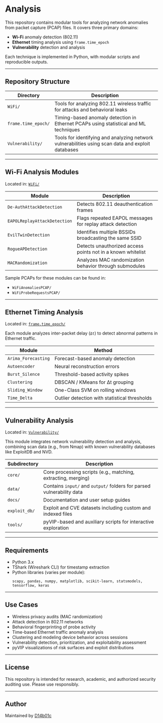 
# Analysis

This repository contains modular tools for analyzing network anomalies from packet capture (PCAP) files. It covers three primary domains:

- **Wi-Fi** anomaly detection (802.11)
- **Ethernet** timing analysis using `frame.time_epoch`
- **Vulnerability** detection and analysis

Each technique is implemented in Python, with modular scripts and reproducible outputs.

---

## Repository Structure

| Directory             | Description                                                                |
|-----------------------|----------------------------------------------------------------------------|
| `WiFi/`               | Tools for analyzing 802.11 wireless traffic for attacks and behavioral leaks|
| `frame.time_epoch/`   | Timing-based anomaly detection in Ethernet PCAPs using statistical and ML techniques|
| `Vulnerability/`      | Tools for identifying and analyzing network vulnerabilities using scan data and exploit databases|

---

## Wi-Fi Analysis Modules

Located in: [`WiFi/`](./WiFi)

| Module                       | Description                                                             |
|------------------------------|-------------------------------------------------------------------------|
| `De-AuthAttackDetection`     | Detects 802.11 deauthentication frames                                  |
| `EAPOLReplayAttackDetection` | Flags repeated EAPOL messages for replay attack detection               |
| `EvilTwinDetection`          | Identifies multiple BSSIDs broadcasting the same SSID                   |
| `RogueAPDetection`           | Detects unauthorized access points not in a known whitelist             |
| `MACRandomization`           | Analyzes MAC randomization behavior through submodules                  |

Sample PCAPs for these modules can be found in:

- `WiFiAnomaliesPCAP/`
- `WiFiProbeRequestsPCAP/`

---

## Ethernet Timing Analysis

Located in: [`frame.time_epoch/`](./frame.time_epoch)

Each module analyzes inter-packet delay (`Δt`) to detect abnormal patterns in Ethernet traffic.

| Module              | Method                             |
|---------------------|------------------------------------|
| `Arima_Forecasting` | Forecast-based anomaly detection   |
| `Autoencoder`       | Neural reconstruction errors       |
| `Burst_Silence`     | Threshold-based activity spikes    |
| `Clustering`        | DBSCAN / KMeans for Δt grouping    |
| `Sliding_Window`    | One-Class SVM on rolling windows   |
| `Time_Delta`        | Outlier detection with statistical thresholds |

---

## Vulnerability Analysis

Located in: [`Vulnerability/`](./Vulnerability)

This module integrates network vulnerability detection and analysis, combining scan data (e.g., from Nmap) with known vulnerability databases like ExploitDB and NVD.

| Subdirectory       | Description                                                         |
|--------------------|---------------------------------------------------------------------|
| `core/`            | Core processing scripts (e.g., matching, extracting, merging)       |
| `data/`            | Contains `input/` and `output/` folders for parsed vulnerability data|
| `docs/`            | Documentation and user setup guides                                 |
| `exploit_db/`      | Exploit and CVE datasets including custom and indexed files         |
| `tools/`           | pyVIP-based and auxiliary scripts for interactive exploration       |

---

## Requirements

- Python 3.x
- TShark (Wireshark CLI) for timestamp extraction
- Python libraries (varies per module):
  ```
  scapy, pandas, numpy, matplotlib, scikit-learn, statsmodels, tensorflow, keras
  ```

---

## Use Cases

- Wireless privacy audits (MAC randomization)
- Attack detection in 802.11 networks
- Behavioral fingerprinting of probe activity
- Time-based Ethernet traffic anomaly analysis
- Clustering and modeling device behavior across sessions
- Vulnerability detection, prioritization, and exploitability assessment
- pyVIP visualizations of risk surfaces and exploit distributions

---

## License

This repository is intended for research, academic, and authorized security auditing use. Please use responsibly.

---

## Author

Maintained by [D14b01c](https://github.com/D14b01c)
